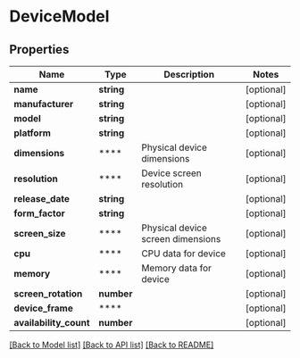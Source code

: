 # DeviceModel

## Properties
Name | Type | Description | Notes
------------ | ------------- | ------------- | -------------
**name** | **string** |  | [optional] 
**manufacturer** | **string** |  | [optional] 
**model** | **string** |  | [optional] 
**platform** | **string** |  | [optional] 
**dimensions** | **** | Physical device dimensions | [optional] 
**resolution** | **** | Device screen resolution | [optional] 
**release_date** | **string** |  | [optional] 
**form_factor** | **string** |  | [optional] 
**screen_size** | **** | Physical device screen dimensions | [optional] 
**cpu** | **** | CPU data for device | [optional] 
**memory** | **** | Memory data for device | [optional] 
**screen_rotation** | **number** |  | [optional] 
**device_frame** | **** |  | [optional] 
**availability_count** | **number** |  | [optional] 

[[Back to Model list]](../README.md#documentation-for-models) [[Back to API list]](../README.md#documentation-for-api-endpoints) [[Back to README]](../README.md)

